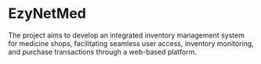 # EzyNetMed
The project aims to develop an integrated inventory management system for medicine shops, facilitating seamless user access, inventory monitoring, and purchase transactions through a web-based platform.
